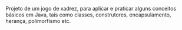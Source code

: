 Projeto de um jogo de xadrez, para aplicar e praticar alguns conceitos básicos em Java, tais como classes, construtores, encapsulamento, herança, polimorfismo etc.
